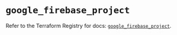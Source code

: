 # `google_firebase_project`

Refer to the Terraform Registry for docs: [`google_firebase_project`](https://registry.terraform.io/providers/hashicorp/google-beta/6.49.1/docs/resources/google_firebase_project).
